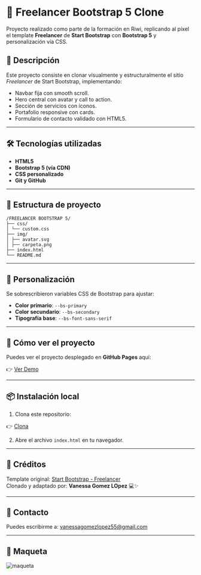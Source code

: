 # 🎨 Freelancer Bootstrap 5 Clone

Proyecto realizado como parte de la formación en Riwi, replicando al píxel el template **Freelancer** de **Start Bootstrap** con **Bootstrap 5** y personalización vía CSS.

## 📌 Descripción

Este proyecto consiste en clonar visualmente y estructuralmente el sitio *Freelancer* de Start Bootstrap, implementando:

- Navbar fija con smooth scroll.
- Hero central con avatar y call to action.
- Sección de servicios con íconos.
- Portafolio responsive con cards.
- Formulario de contacto validado con HTML5.

---

## 🛠️ Tecnologías utilizadas

- **HTML5**
- **Bootstrap 5 (vía CDN)**
- **CSS personalizado**
- **Git y GitHub**

---

## 📂 Estructura de proyecto

```text
/FREELANCER BOOTSTRAP 5/
├── css/
│ └── custom.css
├── img/
│ ├── avatar.svg
│ ├── carpeta.png
├── index.html
└── README.md
```
---

## 🎨 Personalización

Se sobrescribieron variables CSS de Bootstrap para ajustar:

- **Color primario**: `--bs-primary`
- **Color secundario**: `--bs-secondary`
- **Tipografía base**: `--bs-font-sans-serif`

---

## 🚀 Cómo ver el proyecto

Puedes ver el proyecto desplegado en **GitHub Pages** aquí:

👉 [Ver Demo](https://vanessa55-rgb.github.io/freelancer-/#page-top)

---

## 📦 Instalación local

1. Clona este repositorio:

👉 [Clona](https://github.com/Vanessa55-rgb/freelancer-.git)



2. Abre el archivo `index.html` en tu navegador.

---

## 📜 Créditos

Template original: [Start Bootstrap - Freelancer](https://startbootstrap.com/theme/freelancer)  
Clonado y adaptado por: **Vanessa Gomez LOpez** 💻✨

---

## 📧 Contacto

Puedes escribirme a: vanessagomezlopez55@gmail.com

---

## 📧 Maqueta

![maqueta](https://github.com/user-attachments/assets/48e6df83-396a-4a95-91e4-ad46402ab27d)


